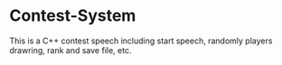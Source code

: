 # Contest-System
This is a C++ contest speech including start speech, randomly players drawring, rank and save file, etc.
